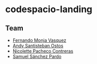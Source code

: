 # codespacio-landing

## Team

- [Fernando Monja Vasquez](https://github.com/fernandomonjav)
- [Andy Santisteban Ostos](https://github.com/AndySantisteban)
- [Nicolette Pacheco Contreras](https://github.com/Nico01-11)
- [Samuel Sánchez Pardo](https://github.com/SanchezPardoSam)
